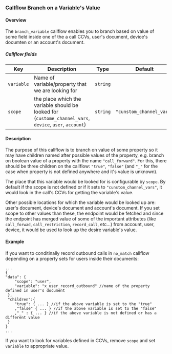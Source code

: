### Callflow Branch on a Variable's Value

#### Overview

The `branch_variable` callflow enables you to branch based on value of some field inside one of the a call CCVs, user's document, device's documten or an account's document.

##### Callflow fields

Key | Description | Type | Default | Required
--- | ----------- | ---- | ------- | --------
`variable` | Name of variable/property that we are looking for | `string` | | `true`
`scope` | the place which the variable should be looked for (`custome_channel_vars`, `device`, `user`, `account`) | `string` | `"cunstom_channel_vars"` | `false`

#### Description

The purpose of this callflow is to branch on value of some property so it may have children named after possible values of the property, e.g. branch on boolean value of a property with the name `"call_forward"`. For this, there should be three children on the callflow: `"true"`, `"false"` (and `"_"` for the case when property is not defined anywhere and it's value is unknown).

The place that this variable would be looked for is configurable by `scope`. By default if the scope is not defined or if it sets to `"cunstom_channel_vars"`, it would look in the call's CCVs for getting the variable's value.

Other possible locations for which the variable would be looked up are: user's document, device's document and account's document. If you set scope to other values than these, the endpoint would be fetched and since the endpoint has merged value of some of the important attributes (like `call_forwad`, `call_restriction`, `record_call`, etc...) from account, user, device, it would be used to look up the desire variable's value.

#### Example

If you want to conditinally record outbound calls in `no_match` callflow depending on a property sets for users inside their documents:

```
...
{
"data": {
    "scope": "user",
    "variable": "x_user_record_outbound" //name of the property defined in user's document
 },
 "children":{
	"true": { ... } //if the above variable is set to the "true"
    ,"false" { ... } //if the above variable is set to the "false"
	,"_" : { ... } //if the above variable is not defined or has a different value
 }
}
...
```

If you want to look for variables defined in CCVs, remove `scope` and set `variable` to appropriate value.
